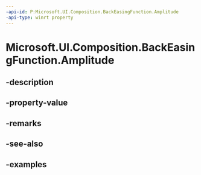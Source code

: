 ```yaml
---
-api-id: P:Microsoft.UI.Composition.BackEasingFunction.Amplitude
-api-type: winrt property
---
```


# Microsoft.UI.Composition.BackEasingFunction.Amplitude

<!--
public float Amplitude { get; }
-->


## -description

## -property-value

## -remarks

## -see-also

## -examples


